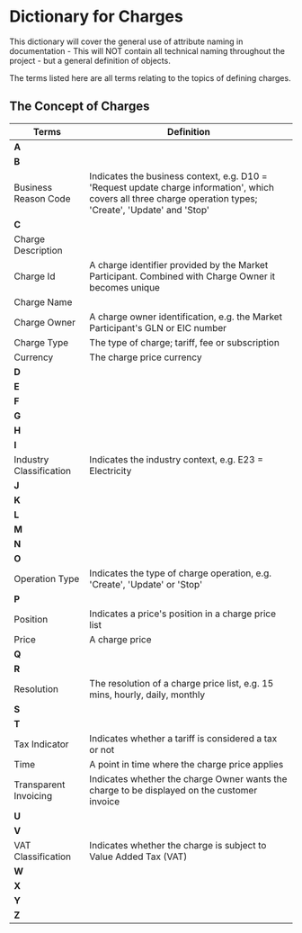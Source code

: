 # **Dictionary for Charges**

This dictionary will cover the general use of attribute naming in documentation - This will NOT contain all technical naming throughout the project - but a general definition of objects.

The terms listed here are all terms relating to the topics of defining charges.

## **The Concept of Charges**

| Terms | Definition    |
|----------|-------------|
| **A** |   |
| **B** |   |
| Business Reason Code | Indicates the business context, e.g. D10 = 'Request update charge information', which covers all three charge operation types; 'Create', 'Update' and 'Stop' |
| **C** |   |
| Charge Description |  |
| Charge Id | A charge identifier provided by the Market Participant. Combined with Charge Owner it becomes unique |
| Charge Name |  |
| Charge Owner | A charge owner identification, e.g. the Market Participant's GLN or EIC number |
| Charge Type | The type of charge; tariff, fee or subscription  |
| Currency | The charge price currency |
| **D** |   |
| **E** |   |
| **F** |   |
| **G** |   |
| **H** |   |
| **I** |   |
| Industry Classification | Indicates the industry context, e.g. E23 = Electricity |
| **J** |   |
| **K** |   |
| **L** |   |
| **M** |   |
| **N** |   |
| **O** |   |
| Operation Type | Indicates the type of charge operation, e.g. 'Create', 'Update' or 'Stop' |
| **P** |   |
| Position | Indicates a price's position in a charge price list |
| Price | A charge price |
| **Q** |   |
| **R** |   |
| Resolution | The resolution of a charge price list, e.g. 15 mins, hourly, daily, monthly |
| **S** |   |
| **T** |   |
| Tax Indicator | Indicates whether a tariff is considered a tax or not |
| Time | A point in time where the charge price applies |
| Transparent Invoicing | Indicates whether the charge Owner wants the charge to be displayed on the customer invoice |
| **U** |   |
| **V** |   |
| VAT Classification | Indicates whether the charge is subject to Value Added Tax (VAT) |
| **W** |   |
| **X** |   |
| **Y** |   |
| **Z** |   |

